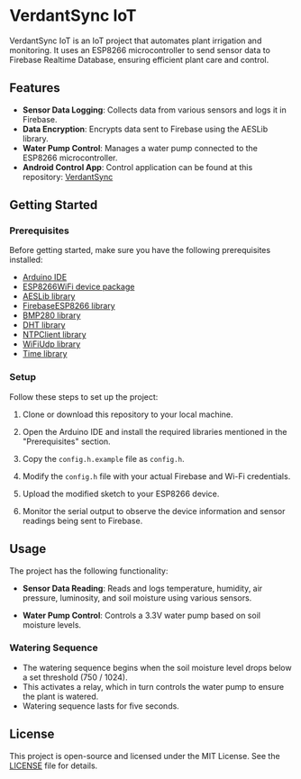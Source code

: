 # VerdantSync IoT

VerdantSync IoT is an IoT project that automates plant irrigation and monitoring. It uses an ESP8266 microcontroller to send sensor data to Firebase Realtime Database, ensuring efficient plant care and control.

## Features

- **Sensor Data Logging**: Collects data from various sensors and logs it in Firebase.
- **Data Encryption**: Encrypts data sent to Firebase using the AESLib library.
- **Water Pump Control**: Manages a water pump connected to the ESP8266 microcontroller.
- **Android Control App**: Control application can be found at this repository: [VerdantSync](https://github.com/nilspert/verdant-sync)

## Getting Started

### Prerequisites

Before getting started, make sure you have the following prerequisites installed:

- [Arduino IDE](https://www.arduino.cc/en/software)
- [ESP8266WiFi device package](https://github.com/esp8266/Arduino/blob/master/libraries/ESP8266WiFi/src/ESP8266WiFi.h)
- [AESLib library](https://github.com/suculent/thinx-aes-lib)
- [FirebaseESP8266 library](https://github.com/mobizt/Firebase-ESP8266)
- [BMP280 library](https://github.com/adafruit/Adafruit_BMP280_Library)
- [DHT library](https://github.com/adafruit/DHT-sensor-library)
- [NTPClient library](https://github.com/arduino-libraries/NTPClient)
- [WiFiUdp library](https://github.com/esp8266/Arduino/blob/master/libraries/ESP8266WiFi/src/WiFiUdp.h)
- [Time library](https://github.com/PaulStoffregen/Time)

### Setup

Follow these steps to set up the project:

1. Clone or download this repository to your local machine.

2. Open the Arduino IDE and install the required libraries mentioned in the "Prerequisites" section.

3. Copy the `config.h.example` file as `config.h`.

4. Modify the `config.h` file with your actual Firebase and Wi-Fi credentials.

5. Upload the modified sketch to your ESP8266 device.

6. Monitor the serial output to observe the device information and sensor readings being sent to Firebase.

## Usage

The project has the following functionality:

- **Sensor Data Reading**: Reads and logs temperature, humidity, air pressure, luminosity, and soil moisture using various sensors.

- **Water Pump Control**: Controls a 3.3V water pump based on soil moisture levels.

### Watering Sequence

- The watering sequence begins when the soil moisture level drops below a set threshold (750 / 1024).
- This activates a relay, which in turn controls the water pump to ensure the plant is watered.
- Watering sequence lasts for five seconds. 

## License

This project is open-source and licensed under the MIT License. See the [LICENSE](LICENSE) file for details.
